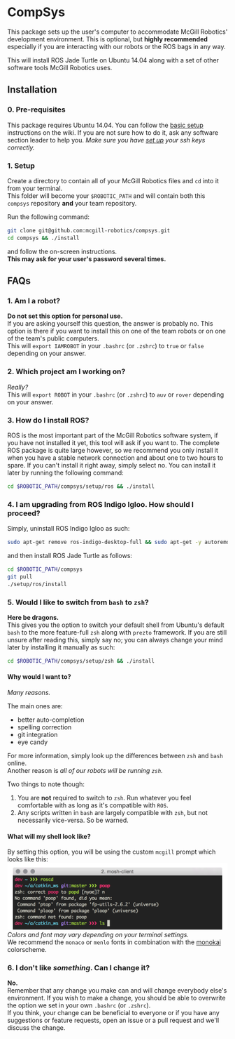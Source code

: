 # CompSys

This package sets up the user's computer to accommodate McGill Robotics'
development environment. This is optional, but **highly recommended**
especially if you are interacting with our robots or the ROS bags in any way.

This will install ROS Jade Turtle on Ubuntu 14.04 along with a set of other
software tools McGill Robotics uses.

## Installation

### 0. Pre-requisites
This package requires Ubuntu 14.04. You can follow the
[basic setup](http://mcgillrobotics.com/wiki/index.php/Basic_Setup)
instructions on the wiki. If you are not sure how to do it, ask any software
section leader to help you. *Make sure you have
[set up](https://help.github.com/articles/generating-ssh-keys/) your ssh keys
correctly.*

### 1. Setup
Create a directory to contain all of your McGill Robotics files and `cd` into
it from your terminal.  
This folder will become your `$ROBOTIC_PATH` and will contain both this
`compsys` repository **and** your team repository.

Run the following command:

```bash
git clone git@github.com:mcgill-robotics/compsys.git
cd compsys && ./install
```

and follow the on-screen instructions.  
**This may ask for your user's password several times.**

## FAQs

### 1. Am I a robot?
**Do not set this option for personal use.**  
If you are asking yourself this question, the answer is probably no. This
option is there if you want to install this on one of the team robots or on one
of the team's public computers.  
This will `export IAMROBOT` in your `.bashrc` (or `.zshrc`) to `true` or
`false` depending on your answer.

### 2. Which project am I working on?
*Really?*  
This will `export ROBOT` in your `.bashrc` (or `.zshrc`) to `auv` or `rover`
depending on your answer.

### 3. How do I install ROS?
ROS is the most important part of the McGill Robotics software system, if you
have not installed it yet, this tool will ask if you want to. The complete ROS
package is quite large however, so we recommend you only install it when you
have a stable network connection and about one to two hours to spare. If you
can't install it right away, simply select no. You can install it later by
running the following command:

```bash
cd $ROBOTIC_PATH/compsys/setup/ros && ./install
```

### 4. I am upgrading from ROS Indigo Igloo. How should I proceed?
Simply, uninstall ROS Indigo Igloo as such:

```bash
sudo apt-get remove ros-indigo-desktop-full && sudo apt-get -y autoremove
```

and then install ROS Jade Turtle as follows:

```bash
cd $ROBOTIC_PATH/compsys
git pull
./setup/ros/install
```

### 5. Would I like to switch from `bash` to `zsh`?
**Here be dragons.**  
This gives you the option to switch your default shell from Ubuntu's default
`bash` to the more feature-full `zsh` along with `prezto` framework. If you are
still unsure after reading this, simply say no; you can always change your mind
later by installing it manually as such:

```bash
cd $ROBOTIC_PATH/compsys/setup/zsh && ./install
```

#### Why would I want to?
*Many reasons.*  

The main ones are:
* better auto-completion
* spelling correction
* git integration
* eye candy

For more information, simply look up the differences between `zsh` and `bash`
online.  
Another reason is *all of our robots will be running `zsh`.*

Two things to note though:
  1. You are **not** required to switch to `zsh`. Run whatever you feel
  comfortable with as long as it's compatible with `ROS`.  
  2. Any scripts written in `bash` are largely compatible with `zsh`, but not
  necessarily vice-versa. So be warned.

#### What will my shell look like?
By setting this option, you will be using the custom `mcgill` prompt which
looks like this:
![GitHub Logo](/setup/zsh/mcgill_theme.png)
*Colors and font may vary depending on your terminal settings.*  
We recommend the `monaco` or `menlo` fonts in combination with the
[monokai](https://github.com/pricco/gnome-terminal-colors-monokai) colorscheme.

### 6. I don't like *something*. Can I change it?
**No.**  
Remember that any change you make can and will change everybody else's
environment. If you wish to make a change, you should be able to overwrite
the option we set in your own `.bashrc` (or `.zshrc`).  
If you think, your change can be beneficial to everyone or if you have any
suggestions or feature requests, open an issue or a pull request and we'll
discuss the change.
